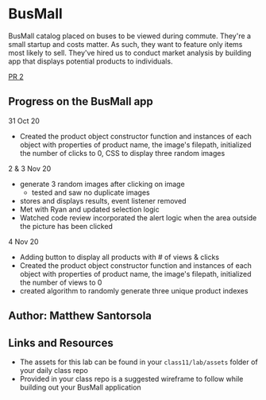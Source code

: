 # BusMall

 BusMall catalog placed on buses to be viewed during commute. They're a small startup and costs matter. As such, they want to feature only items most likely to sell. They've hired us to conduct market analysis by building app that displays potential products to individuals.

[PR 2](https://github.com/santorsm/bus-mall/pull/2)


## Progress on the BusMall app

31 Oct 20

- Created the product object constructor function and instances of each object with properties of product name, the image's filepath, initialized the number of clicks to 0, CSS to display three random images

2 & 3 Nov 20

- generate 3 random images after clicking on image
  - tested and saw no duplicate images
- stores and displays results, event listener removed
- Met with Ryan and updated selection logic
- Watched code review incorporated the alert logic when the area outside the picture has been clicked

4 Nov 20

- Adding button to display all products with # of views & clicks
- Created the product object constructor function and instances of each object with properties of product name, the image's filepath, initialized the number of views to 0
- created algorithm to randomly generate three unique product indexes

## Author: Matthew Santorsola

## Links and Resources

- The assets for this lab can be found in your `class11/lab/assets` folder of your daily class repo
- Provided in your class repo is a suggested wireframe to follow while building out your BusMall application
